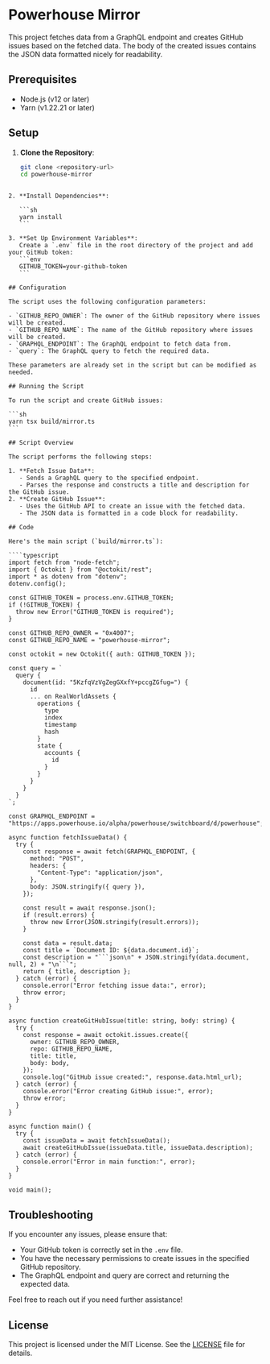 # Powerhouse Mirror

This project fetches data from a GraphQL endpoint and creates GitHub issues based on the fetched data. The body of the created issues contains the JSON data formatted nicely for readability.

## Prerequisites

- Node.js (v12 or later)
- Yarn (v1.22.21 or later)

## Setup

1. **Clone the Repository**:
   ```sh
   git clone <repository-url>
   cd powerhouse-mirror
   ```
````

2. **Install Dependencies**:

   ```sh
   yarn install
   ```

3. **Set Up Environment Variables**:
   Create a `.env` file in the root directory of the project and add your GitHub token:
   ```env
   GITHUB_TOKEN=your-github-token
   ```

## Configuration

The script uses the following configuration parameters:

- `GITHUB_REPO_OWNER`: The owner of the GitHub repository where issues will be created.
- `GITHUB_REPO_NAME`: The name of the GitHub repository where issues will be created.
- `GRAPHQL_ENDPOINT`: The GraphQL endpoint to fetch data from.
- `query`: The GraphQL query to fetch the required data.

These parameters are already set in the script but can be modified as needed.

## Running the Script

To run the script and create GitHub issues:

```sh
yarn tsx build/mirror.ts
```

## Script Overview

The script performs the following steps:

1. **Fetch Issue Data**:
   - Sends a GraphQL query to the specified endpoint.
   - Parses the response and constructs a title and description for the GitHub issue.
2. **Create GitHub Issue**:
   - Uses the GitHub API to create an issue with the fetched data.
   - The JSON data is formatted in a code block for readability.

## Code

Here's the main script (`build/mirror.ts`):

````typescript
import fetch from "node-fetch";
import { Octokit } from "@octokit/rest";
import * as dotenv from "dotenv";
dotenv.config();

const GITHUB_TOKEN = process.env.GITHUB_TOKEN;
if (!GITHUB_TOKEN) {
  throw new Error("GITHUB_TOKEN is required");
}

const GITHUB_REPO_OWNER = "0x4007";
const GITHUB_REPO_NAME = "powerhouse-mirror";

const octokit = new Octokit({ auth: GITHUB_TOKEN });

const query = `
  query {
    document(id: "5KzfqVzVgZegGXxfY+pccgZGfug=") {
      id
      ... on RealWorldAssets {
        operations {
          type
          index
          timestamp
          hash
        }
        state {
          accounts {
            id
          }
        }
      }
    }
  }
`;

const GRAPHQL_ENDPOINT = "https://apps.powerhouse.io/alpha/powerhouse/switchboard/d/powerhouse";

async function fetchIssueData() {
  try {
    const response = await fetch(GRAPHQL_ENDPOINT, {
      method: "POST",
      headers: {
        "Content-Type": "application/json",
      },
      body: JSON.stringify({ query }),
    });

    const result = await response.json();
    if (result.errors) {
      throw new Error(JSON.stringify(result.errors));
    }

    const data = result.data;
    const title = `Document ID: ${data.document.id}`;
    const description = "```json\n" + JSON.stringify(data.document, null, 2) + "\n```";
    return { title, description };
  } catch (error) {
    console.error("Error fetching issue data:", error);
    throw error;
  }
}

async function createGitHubIssue(title: string, body: string) {
  try {
    const response = await octokit.issues.create({
      owner: GITHUB_REPO_OWNER,
      repo: GITHUB_REPO_NAME,
      title: title,
      body: body,
    });
    console.log("GitHub issue created:", response.data.html_url);
  } catch (error) {
    console.error("Error creating GitHub issue:", error);
    throw error;
  }
}

async function main() {
  try {
    const issueData = await fetchIssueData();
    await createGitHubIssue(issueData.title, issueData.description);
  } catch (error) {
    console.error("Error in main function:", error);
  }
}

void main();
````

## Troubleshooting

If you encounter any issues, please ensure that:

- Your GitHub token is correctly set in the `.env` file.
- You have the necessary permissions to create issues in the specified GitHub repository.
- The GraphQL endpoint and query are correct and returning the expected data.

Feel free to reach out if you need further assistance!

## License

This project is licensed under the MIT License. See the [LICENSE](LICENSE) file for details.
